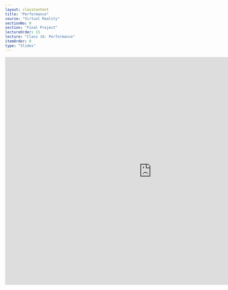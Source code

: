 ```yaml
---
layout: classContent
title: "Performance"
course: "Virtual Reality"
sectionNo: 0
section: "Final Project"
lectureOrder: 15
lecture: "Class 16: Performance"
itemOrder: 0
type: "Slides"
---
```


<iframe src="https://docs.google.com/presentation/d/e/2PACX-1vRKp9F5PBjAd-IKozTwbJydVQbcOf598UKifpAexA4-GwYR1WnuPYAyoacIYJGGEBOqkFRrOTXaustu/embed?start=false&loop=false&delayms=3000" frameborder="0" width="960" height="749" allowfullscreen="true" mozallowfullscreen="true" webkitallowfullscreen="true"></iframe>